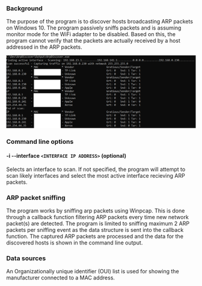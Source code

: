### Background
The purpose of the program is to discover hosts broadcasting ARP packets on Windows 10. The program passively sniffs packets and is assuming monitor mode for the WiFi adapter to be disabled. Based on this, the program cannot verify that the packets are actually received by a host addressed in the ARP packets.

![Example output](https://github.com/feirik/ArpDiscover/blob/master/Images/ArpDiscover_readme.PNG)

### Command line options

#### -i --interface `<INTERFACE IP ADDRESS>` (optional)
Selects an interface to scan. If not specified, the program will attempt to scan likely interfaces and select the most active interface recieving ARP packets.

### ARP packet sniffing
The program works by sniffing arp packets using Winpcap. This is done through a callback function filtering ARP packets every time new network packet(s) are detected. The program is limited to sniffing maximum 2 ARP packets per sniffing event as the data structure is sent into the callback function. The captured ARP packets are processed and the data for the discovered hosts is shown in the command line output.  

### Data sources
An Organizationally unique identifier (OUI) list is used for showing the manufacturer connected to a MAC address.








